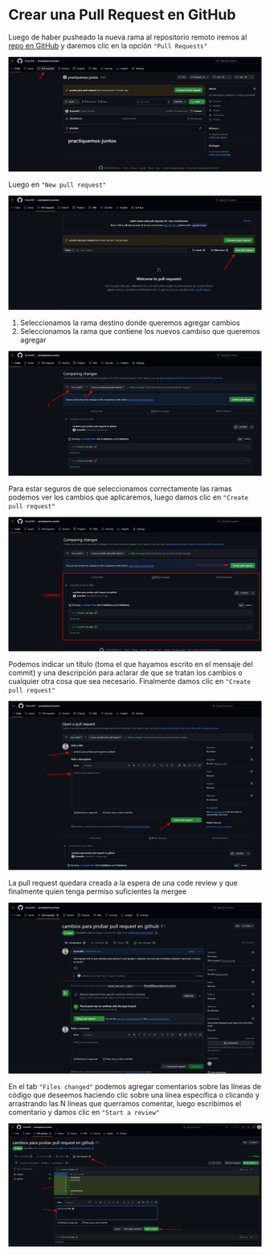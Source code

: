 # Crear una Pull Request en GitHub

Luego de haber pusheado la nueva rama al repositorio remoto iremos al [repo en GitHub](https://github.com/BraianMG/practiquemos-juntos) y daremos clic en la opción `"Pull Requests"`

![Botón Pull requests](images/boton-pull-requests.png)

Luego en `"New pull request"`

![Botón New pull request](images/boton-new-pull-request.png)

1. Seleccionamos la rama destino donde queremos agregar cambios
2. Seleccionamos la rama que contiene los nuevos cambiso que queremos agregar

![Selección de ramas](images/seleccion-de-ramas.png)

Para estar seguros de que seleccionamos correctamente las ramas podemos ver los cambios que aplicaremos, luego damos clic en `"Create pull request"`

![Crear pull request](images/crear-pull-request.png)

Podemos indicar un título (toma el que hayamos escrito en el mensaje del commit) y una descripción para aclarar de que se tratan los cambios o cualquier otra cosa que sea necesario. Finalmente damos clic en `"Create pull request"`

![Título y descripción de pull request](images/titulo-y-descripcion-de-pull-request.png)

La pull request quedara creada a la espera de una code review y que finalmente quien tenga permiso suficientes la mergee

![Pull request resultante](images/pull-request-resultante.png)

En el tab `"Files changed"` podemos agregar comentarios sobre las líneas de código que deseemos haciendo clic sobre una línea específica o clicando y arrastrando las N líneas que querramos comentar, luego escribimos el comentario y damos clic en `"Start a review"`

![Comentarios sobre cambios](images/comentarios-sobre-cambios.png)
